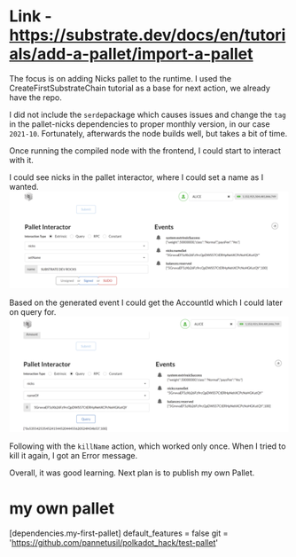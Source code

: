 # Link - https://substrate.dev/docs/en/tutorials/add-a-pallet/import-a-pallet
The focus is on adding Nicks pallet to the runtime. I used the CreateFirstSubstrateChain tutorial as a base for next action, we already have the repo.


I did not include the `serde`package which causes issues and change the `tag` in the pallet-nicks dependencies to proper monthly version, in our case `2021-10`. Fortunately, afterwards the node builds well, but takes a bit of time.

Once running the compiled node with the frontend, I could start to interact with it.

I could see nicks in the pallet interactor, where I could set a name as I wanted. ![setName](https://github.com/pannetusil/polkadot_hack/blob/main/figs/Tut4_devsRock.PNG)

Based on the generated event I could get the AccountId which I could later on query for. ![query](https://github.com/pannetusil/polkadot_hack/blob/main/figs/Tut4_query.PNG)

Following with the `killName` action, which worked only once. When I tried to kill it again, I got an Error message. 

Overall, it was good learning. Next plan is to publish my own Pallet.

# my own pallet 
[dependencies.my-first-pallet]
default_features = false
git = 'https://github.com/pannetusil/polkadot_hack/test-pallet'
